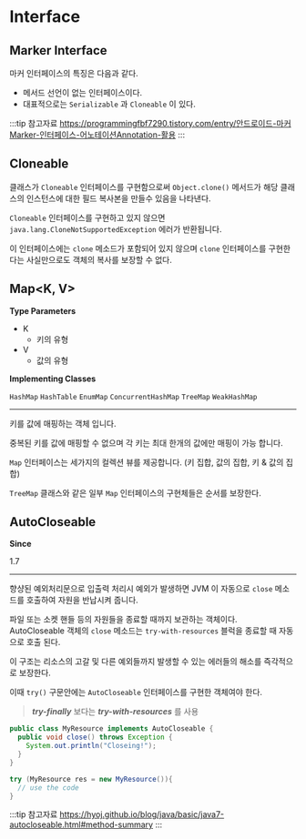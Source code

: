 # Interface

## Marker Interface

마커 인터페이스의 특징은 다음과 같다.

* 메서드 선언이 없는 인터페이스이다.
* 대표적으로는 `Serializable` 과 `Cloneable` 이 있다.

:::tip 참고자료
<https://programmingfbf7290.tistory.com/entry/안드로이드-마커Marker-인터페이스-어노테이션Annotation-활용>
:::

## Cloneable

클래스가 `Cloneable` 인터페이스를 구현함으로써 `Object.clone()` 메서드가 해당 클래스의 인스턴스에 대한 필드 복사본을 만들수 있음을 나타낸다.

`Cloneable` 인터페이스를 구현하고 있지 않으면 `java.lang.CloneNotSupportedException` 에러가 반환됩니다.

이 인터페이스에는 `clone` 메소드가 포함되어 있지 않으며 `clone` 인터페이스를 구현한다는 사실만으로도 객체의 복사를 보장할 수 없다.

## Map<K, V>

**Type Parameters**

* K
  * 키의 유형
* V
  * 값의 유형

**Implementing Classes**

`HashMap` `HashTable` `EnumMap` `ConcurrentHashMap` `TreeMap` `WeakHashMap`

---

키를 값에 매핑하는 객체 입니다.

중복된 키를 값에 매핑할 수 없으며 각 키는 최대 한개의 값에만 매핑이 가능 합니다.

`Map` 인터페이스는 세가지의 컬렉션 뷰를 제공합니다. (키 집합, 값의 집합, 키 & 값의 집합)

`TreeMap` 클래스와 같은 일부 `Map` 인터페이스의 구현체들은 순서를 보장한다.

## AutoCloseable

**Since**

1.7

---

향샹된 예외처리문으로 입출력 처리시 예외가 발생하면 JVM 이 자동으로 `close` 메소드를 호출하여 자원을 반납시켜 줍니다.

파일 또는 소켓 핸들 등의 자원들을 종료할 때까지 보관하는 객체이다.  
AutoCloseable 객체의 `close` 메소드는 `try-with-resources` 블럭을 종료할 때 자동으로 호출 된다.

이 구조는 리소스의 고갈 및 다른 예외들까지 발생할 수 있는 에러들의 해소를 즉각적으로 보장한다.

이때 `try()` 구문안에는 `AutoCloseable` 인터페이스를 구현한 객체여야 한다.

> _**try-finally**_ 보다는 _**try-with-resources**_ 를 사용

```java
public class MyResource implements AutoCloseable {
  public void close() throws Exception {
    System.out.println("Closeing!");
  }
}
```

```java
try (MyResource res = new MyResource()){
  // use the code
}
```

:::tip 참고자료
<https://hyoj.github.io/blog/java/basic/java7-autocloseable.html#method-summary>
:::